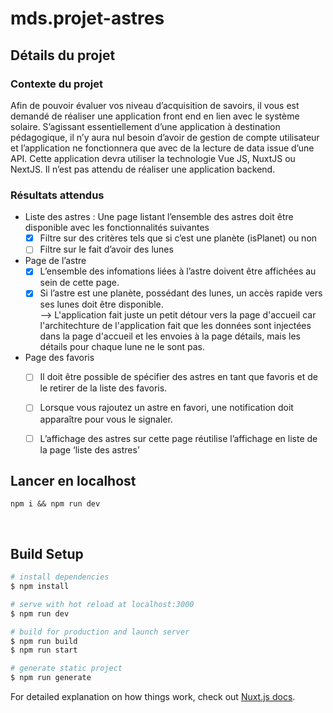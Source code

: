 # mds.projet-astres

## Détails du projet
### Contexte du projet
Afin de pouvoir évaluer vos niveau d’acquisition de savoirs, il vous est demandé de réaliser une application front end en lien avec le système solaire.
S’agissant essentiellement d’une application à destination pédagogique, il n’y aura nul besoin d’avoir de gestion de compte utilisateur et l’application ne fonctionnera que avec de la lecture de data issue d’une API. 
Cette application devra utiliser la technologie Vue JS, NuxtJS ou NextJS. 
Il n’est pas attendu de réaliser une application backend.

### Résultats attendus
- Liste des astres : Une page listant l’ensemble des astres doit être disponible avec les fonctionnalités suivantes
  - [x] Filtre sur des critères tels que si c’est une planète (isPlanet) ou non
  - [ ] Filtre sur le fait d’avoir des lunes
- Page de l’astre
  - [x] L’ensemble des infomations liées à l’astre doivent être affichées au sein de cette page.
  - [x] Si l’astre est une planète, possédant des lunes, un accès rapide vers ses lunes doit être disponible.  
  --> L'application fait juste un petit détour vers la page d'accueil car l'architechture de l'application fait que les données sont injectées dans la page d'accueil et les envoies à la page détails, mais les détails pour chaque lune ne le sont pas. 
- Page des favoris
  - [ ] Il doit être possible de spécifier des astres en tant que favoris et de le retirer de la liste des favoris. 
  - [ ] Lorsque vous rajoutez un astre en favori, une notification doit apparaître pour vous le signaler.
  - [ ] L’affichage des astres sur cette page réutilise l’affichage en liste de la page ‘liste des astres’


## Lancer en localhost 

`npm i && npm run dev` 

<br>

## Build Setup

```bash
# install dependencies
$ npm install

# serve with hot reload at localhost:3000
$ npm run dev

# build for production and launch server
$ npm run build
$ npm run start

# generate static project
$ npm run generate
```

For detailed explanation on how things work, check out [Nuxt.js docs](https://nuxtjs.org).